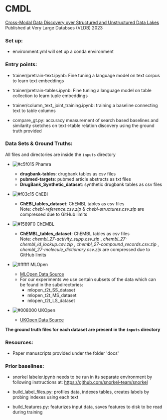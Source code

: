 # CMDL
[Cross-Modal Data Discovery over Structured and Unstructured Data Lakes](https://www.vldb.org/pvldb/vol16/p3377-eltabakh.pdf)
Published at Very Large Databses (VLDB) 2023

### Set up:
- environment.yml will set up a conda environment

### Entry points:
- trainer/pretrain-text.ipynb: Fine tuning a language model on text corpus to learn text embeddings

- trainer/pretrain-tables.ipynb: Fine tuning a language model on table collection to learn tuple embeddings

- trainer/column_text_joint_training.ipynb: training a baseline connecting text to table columns

- compare_gt.py: accuracy measurement of search based baselines and similarity sketches on text->table relation discovery using the ground truth provided

### Data Sets & Ground Truths:
All files and directories are inside the `inputs` directory

- ![#c5f015](https://placehold.co/15x15/c5f015/c5f015.png) Phamra
    - **drugbank-tables**: drugbank tables as csv files
    - **pubmed-targets**: pubmed article abstracts as txt files
    - **DrugBank_Synthetic_dataset**: synthetic drugbank tables as csv files

- ![#f03c15](https://placehold.co/15x15/f03c15/f03c15.png) ChEBI
    - **ChEBI_tables_dataset**: ChEMBL tables as csv files         
    Note: _chebi-reference.csv.zip_ & _chebi-structures.csv.zip_ are compressed due to GitHub limits

- ![#1589F0](https://placehold.co/15x15/1589F0/1589F0.png) ChEMBL
    - **ChEMBL_tables_dataset**: ChEMBL tables as csv files   
    Note: _chembl_27-activity_supp.csv.zip_ , _chembl_27-chembl_id_lookup.csv.zip_ , _chembl_27-compound_records.csv.zip_ , _chembl_27-molecule_dictionary.csv.zip_ are compressed due to GitHub limits

- ![#ffffff](https://placehold.co/15x15/ffffff/ffffff.png) MLOpen
    - [MLOpen Data Source](https://upcommons.upc.edu/bitstream/handle/2117/343152/p184.pdf?sequence=1&isAllowed=y) 
    - For our experiments we use certain subsets of the data which can be found in the subdirectories:
        -   mlopen_t2t_SS_dataset
        -   mlopen_t2t_MS_dataset
        -   mlopen_t2t_LS_dataset
   
- ![#008000](https://placehold.co/15x15/008000/008000.png) UKOpen
    - [UKOpen Data Source](https://nkons.github.io/papers/290300a709.pdf)

**The ground truth files for each dataset are present in the `inputs` directory**

### Resources:
- Paper manuscripts provided under the folder 'docs'

### Prior baselines:
- snorkel labeler.ipynb needs to be run in its separate environment by following instructions at: https://github.com/snorkel-team/snorkel

- build_label_files.py: profiles data, indexes tables, creates labels by probing indexes using each text

- build_features.py: featurizes input data, saves features to disk to be read during training



